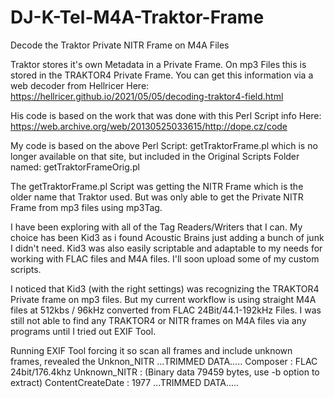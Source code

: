 # DJ-K-Tel-M4A-Traktor-Frame
Decode the Traktor Private NITR Frame on M4A Files

Traktor stores it's own Metadata in a Private Frame.
On mp3 Files this is stored in the TRAKTOR4 Private Frame.
You can get this information via a web decoder from Hellricer Here:
https://hellricer.github.io/2021/05/05/decoding-traktor4-field.html

His code is based on the work that was done with this Perl Script info Here:
https://web.archive.org/web/20130525033615/http://dope.cz/code 

My code is based on the above Perl Script: getTraktorFrame.pl
which is no longer available on that site, but included in the Original Scripts Folder named: getTraktorFrameOrig.pl

The getTraktorFrame.pl Script was getting the NITR Frame which is the older name that Traktor used.
But was only able to get the Private NITR Frame from mp3 files using mp3Tag.

I have been exploring with all of the Tag Readers/Writers that I can.
My choice has been Kid3 as i found Acoustic Brains just adding a bunch of junk I didn't need.
Kid3 was also easily scriptable and adaptable to my needs for working with FLAC files and M4A files.
I'll soon upload some of my custom scripts.  

I noticed that Kid3 (with the right settings) was recognizing the TRAKTOR4 Private frame on mp3 files.
But my current workflow is using straight M4A files at 512kbs / 96kHz converted from FLAC 24Bit/44.1-192kHz Files.
I was still not able to find any TRAKTOR4 or NITR frames on M4A files via any programs until I tried out EXIF Tool.

Running EXIF Tool forcing it so scan all frames and include unknown frames, revealed the Unknon_NITR
...TRIMMED DATA.....
Composer                        : FLAC 24bit/176.4khz
Unknown_NITR                    : (Binary data 79459 bytes, use -b option to extract)
ContentCreateDate               : 1977
...TRIMMED DATA.....



